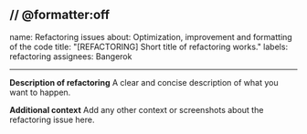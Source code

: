 // @formatter:off
---
name: Refactoring issues
about: Optimization, improvement and formatting of the code
title: "[REFACTORING] Short title of refactoring works."
labels: refactoring
assignees: Bangerok

---

**Description of refactoring**
A clear and concise description of what you want to happen.

**Additional context**
Add any other context or screenshots about the refactoring issue here.
